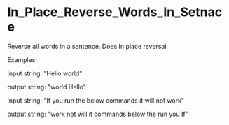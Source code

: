 # In_Place_Reverse_Words_In_Setnace
Reverse all words in a sentence. Does In place reversal.

Examples:


Input string: "Hello world"

output string: "world Hello"

Input string: "If you run the below commands it will not work"

output string: "work not will it commands below the run you If"

